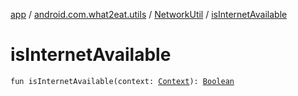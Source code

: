 [app](../../index.md) / [android.com.what2eat.utils](../index.md) / [NetworkUtil](index.md) / [isInternetAvailable](./is-internet-available.md)

# isInternetAvailable

`fun isInternetAvailable(context: `[`Context`](https://developer.android.com/reference/android/content/Context.html)`): `[`Boolean`](https://kotlinlang.org/api/latest/jvm/stdlib/kotlin/-boolean/index.html)